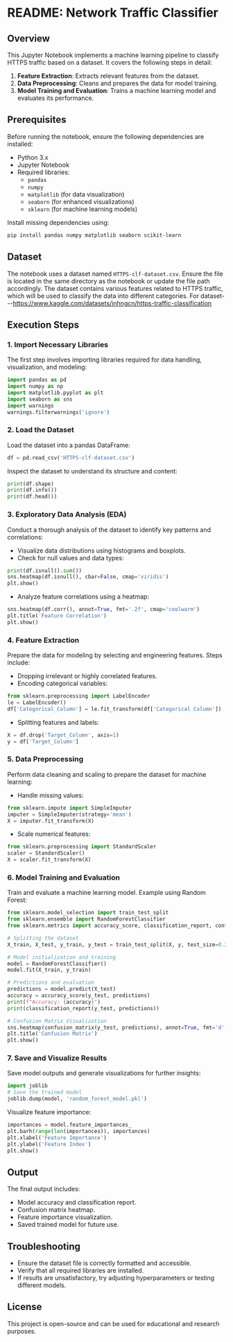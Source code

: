 # README: Network Traffic Classifier

## Overview
This Jupyter Notebook implements a machine learning pipeline to classify HTTPS traffic based on a dataset. It covers the following steps in detail:

1. **Feature Extraction**: Extracts relevant features from the dataset.
2. **Data Preprocessing**: Cleans and prepares the data for model training.
3. **Model Training and Evaluation**: Trains a machine learning model and evaluates its performance.

## Prerequisites
Before running the notebook, ensure the following dependencies are installed:

- Python 3.x
- Jupyter Notebook
- Required libraries:
  - `pandas`
  - `numpy`
  - `matplotlib` (for data visualization)
  - `seaborn` (for enhanced visualizations)
  - `sklearn` (for machine learning models)

Install missing dependencies using:
```bash
pip install pandas numpy matplotlib seaborn scikit-learn
```

## Dataset
The notebook uses a dataset named `HTTPS-clf-dataset.csv`. Ensure the file is located in the same directory as the notebook or update the file path accordingly. The dataset contains various features related to HTTPS traffic, which will be used to classify the data into different categories.
For dataset---https://www.kaggle.com/datasets/inhngcn/https-traffic-classification

## Execution Steps

### 1. Import Necessary Libraries
The first step involves importing libraries required for data handling, visualization, and modeling:
```python
import pandas as pd
import numpy as np
import matplotlib.pyplot as plt
import seaborn as sns
import warnings
warnings.filterwarnings('ignore')
```

### 2. Load the Dataset
Load the dataset into a pandas DataFrame:
```python
df = pd.read_csv('HTTPS-clf-dataset.csv')
```
Inspect the dataset to understand its structure and content:
```python
print(df.shape)
print(df.info())
print(df.head())
```

### 3. Exploratory Data Analysis (EDA)
Conduct a thorough analysis of the dataset to identify key patterns and correlations:
- Visualize data distributions using histograms and boxplots.
- Check for null values and data types:
```python
print(df.isnull().sum())
sns.heatmap(df.isnull(), cbar=False, cmap='viridis')
plt.show()
```
- Analyze feature correlations using a heatmap:
```python
sns.heatmap(df.corr(), annot=True, fmt='.2f', cmap='coolwarm')
plt.title('Feature Correlation')
plt.show()
```

### 4. Feature Extraction
Prepare the data for modeling by selecting and engineering features. Steps include:
- Dropping irrelevant or highly correlated features.
- Encoding categorical variables:
```python
from sklearn.preprocessing import LabelEncoder
le = LabelEncoder()
df['Categorical_Column'] = le.fit_transform(df['Categorical_Column'])
```
- Splitting features and labels:
```python
X = df.drop('Target_Column', axis=1)
y = df['Target_Column']
```

### 5. Data Preprocessing
Perform data cleaning and scaling to prepare the dataset for machine learning:
- Handle missing values:
```python
from sklearn.impute import SimpleImputer
imputer = SimpleImputer(strategy='mean')
X = imputer.fit_transform(X)
```
- Scale numerical features:
```python
from sklearn.preprocessing import StandardScaler
scaler = StandardScaler()
X = scaler.fit_transform(X)
```

### 6. Model Training and Evaluation
Train and evaluate a machine learning model. Example using Random Forest:
```python
from sklearn.model_selection import train_test_split
from sklearn.ensemble import RandomForestClassifier
from sklearn.metrics import accuracy_score, classification_report, confusion_matrix

# Splitting the dataset
X_train, X_test, y_train, y_test = train_test_split(X, y, test_size=0.2, random_state=42)

# Model initialization and training
model = RandomForestClassifier()
model.fit(X_train, y_train)

# Predictions and evaluation
predictions = model.predict(X_test)
accuracy = accuracy_score(y_test, predictions)
print(f"Accuracy: {accuracy}")
print(classification_report(y_test, predictions))

# Confusion Matrix Visualization
sns.heatmap(confusion_matrix(y_test, predictions), annot=True, fmt='d', cmap='Blues')
plt.title('Confusion Matrix')
plt.show()
```

### 7. Save and Visualize Results
Save model outputs and generate visualizations for further insights:
```python
import joblib
# Save the trained model
joblib.dump(model, 'random_forest_model.pkl')
```
Visualize feature importance:
```python
importances = model.feature_importances_
plt.barh(range(len(importances)), importances)
plt.xlabel('Feature Importance')
plt.ylabel('Feature Index')
plt.show()
```

## Output
The final output includes:
- Model accuracy and classification report.
- Confusion matrix heatmap.
- Feature importance visualization.
- Saved trained model for future use.

## Troubleshooting
- Ensure the dataset file is correctly formatted and accessible.
- Verify that all required libraries are installed.
- If results are unsatisfactory, try adjusting hyperparameters or testing different models.

## License
This project is open-source and can be used for educational and research purposes.



